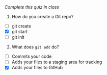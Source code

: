 *Complete this quiz in class*

1. How do you create a Git repo?

- [ ] git create
- [x] git start
- [ ] git init

2. What does `git add` do?

- [ ] Commits your code
- [ ] Adds your files to a staging area for tracking
- [x] Adds your files to GitHub
